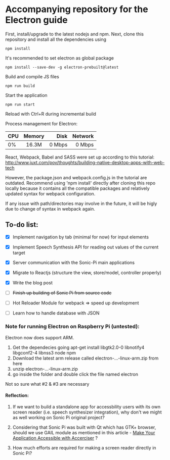 # Accompanying repository for the Electron guide

First, install/upgrade to the latest nodejs and npm.
Next, clone this repository and install all the dependencies using
```
npm install
```
It's recommended to set electron as global package
```
npm install --save-dev -g electron-prebuilt@latest
```

Build and compile JS files
```
npm run build
```

Start the application
```
npm run start
```

Reload with Ctrl+R during incremental build

Process management for Electron:
 
|    CPU   |   Memory      |  Disk |  Network |
|----------|:-------------:|------:|---------:|
|     0%   |  16.3M        | 0 Mbps|   0 Mbps | 

React, Webpack, Babel and SASS were set up according to this tutorial:
http://www.juxt.com/pov/thoughts/building-native-desktop-apps-with-web-tech

However, the package.json and webpack.config.js in the tutorial are outdated. Recommend using 'npm install' directly after cloning this repo locally because it contains all the compatible packages and relatively updated syntax for webpack configuration.

If any issue with path/directories may involve in the future, it will be higly due to change of syntax in webpack again.

## To-do list:
- [x] Implement navigation by tab (minimal for now) for input elements
- [x] Implement Speech Synthesis API for reading out values of the current target
- [x] Server communication with the Sonic-Pi main applications
- [x] Migrate to Reactjs (structure the view, store/model, controller properly)
- [x] Write the blog post
- [ ] ~~Finish up building of Sonic Pi from source code~~
- [ ] Hot Reloader Module for webpack => speed up development
- [ ] Learn how to handle database with JSON


### Note for running Electron on Raspberry Pi (untested):
Electron now does support ARM.

1. Get the dependecies going apt-get install libgtk2.0-0 libnotify4 libgconf2-4 libnss3 node npm
2. Download the latest arm release called electron-...-linux-arm.zip from here
3. unzip electron-...-linux-arm.zip
4. go inside the folder and double click the file named electron

Not so sure what #2 & #3 are necessary

#### Reflection:
1. If we want to build a standalone app for accessbility users with its own screen reader (i.e. speech synthesizer integration), why don't we might as well working on Sonic Pi original project?

2. Considering that Sonic Pi was built with Qt which has GTK+ browser, should we use GAIL module as mentioned in this article - [Make Your Application Accessible with Accerciser](http://www.linuxjournal.com/article/9991) ?

3. How much efforts are required for making a screen reader directly in Sonic Pi?
